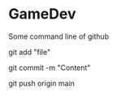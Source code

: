 # GameDev
Some command line of github

git add "file"

git commit -m "Content"

git push origin main
